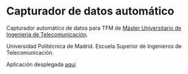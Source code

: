 # Capturador de datos automático
Capturador automático de datos para TFM de [Máster Universitario de Ingeniería de Telecomunicación](https://www.etsit.upm.es/estudios/master-universitario-en-ingenieria-de-telecomunicacion.html).

Universidad Politécnica de Madrid. 
Escuela Superior de Ingenieros de Telecomunicación.

Aplicación desplegada [aquí](https://thawing-brushlands-00257.herokuapp.com/)
